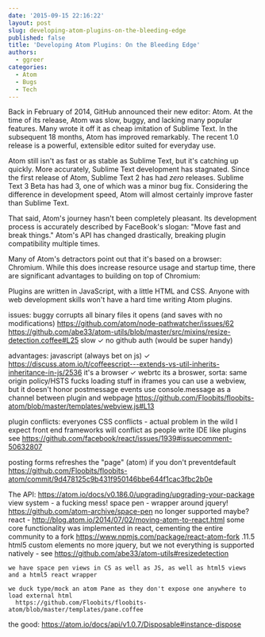 ```yaml
---
date: '2015-09-15 22:16:22'
layout: post
slug: developing-atom-plugins-on-the-bleeding-edge
published: false
title: 'Developing Atom Plugins: On the Bleeding Edge'
authors:
  - ggreer
categories:
  - Atom
  - Bugs
  - Tech
---
```


Back in February of 2014, GitHub announced their new editor: Atom. At the time of its release, Atom was slow, buggy, and lacking many popular features. Many wrote it off it as cheap imitation of Sublime Text. In the subsequent 18 months, Atom has improved remarkably. The recent 1.0 release is a powerful, extensible editor suited for everyday use.

Atom still isn't as fast or as stable as Sublime Text, but it's catching up quickly. More accurately, Sublime Text development has stagnated. Since the first release of Atom, Sublime Text 2 has had *zero* releases. Sublime Text 3 Beta has had 3, one of which was a minor bug fix. Considering the difference in development speed, Atom will almost certainly improve faster than Sublime Text.

That said, Atom's journey hasn't been completely pleasant. Its development process is accurately described by FaceBook's slogan: "Move fast and break things." Atom's API has changed drastically, breaking plugin compatibility multiple times.


Many of Atom's detractors point out that it's based on a browser: Chromium. While this does increase resource usage and startup time, there are significant advantages to building on top of Chromium:

Plugins are written in JavaScript, with a little HTML and CSS. Anyone with web development skills won't have a hard time writing Atom plugins.

issues:
buggy
  corrupts all binary files it opens (and saves with no modifications)
  https://github.com/atom/node-pathwatcher/issues/62
  https://github.com/abe33/atom-utils/blob/master/src/mixins/resize-detection.coffee#L25
slow ✓
no github auth (would be super handy)

advantages:
javascript (always bet on js) ✓
  https://discuss.atom.io/t/coffeescript---extends-vs-util-inherits-inheritance-in-js/2536
it's a browser ✓
  webrtc
  its a broswer, sorta:
    same origin policy/HSTS fucks loading stuff in iframes
    you can use a webview, but it doesn't honor postmessage events
      use console.message as a channel between plugin and webpage
        https://github.com/Floobits/floobits-atom/blob/master/templates/webview.js#L13

  plugin conflicts:
    everyones CSS conflicts - actual problem in the wild
    I expect front end frameworks will conflict as people write IDE like plugins
      see https://github.com/facebook/react/issues/1939#issuecomment-50632807

  posting forms refreshes the "page" (atom) if you don't preventdefault
  https://github.com/Floobits/floobits-atom/commit/9d478125c9b431f950146bbe644f1cac3fbc2b0e



The API:
  https://atom.io/docs/v0.186.0/upgrading/upgrading-your-package
  view system - a fucking mess!
    space pen - wrapper around jquery! https://github.com/atom-archive/space-pen
      no longer supported maybe?
    react -
      http://blog.atom.io/2014/07/02/moving-atom-to-react.html
      some core functionality was implemented in react, cementing the entire community to a fork https://www.npmjs.com/package/react-atom-fork .11.5
    html5 custom elements
      no more jquery, but we not everything is supported natively - see https://github.com/abe33/atom-utils#resizedetection

    we have space pen views in CS as well as JS, as well as html5 views and a html5 react wrapper

    we duck type/mock an atom Pane as they don't expose one anywhere to load external html
      https://github.com/Floobits/floobits-atom/blob/master/templates/pane.coffee

  the good:
    https://atom.io/docs/api/v1.0.7/Disposable#instance-dispose

